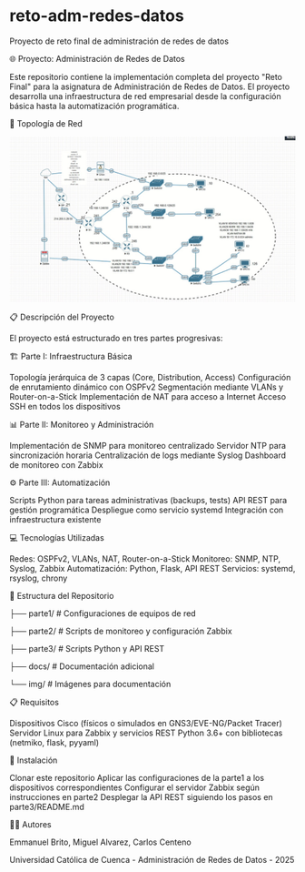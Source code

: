 # reto-adm-redes-datos
Proyecto de reto final de administración de redes de datos 

🌐 Proyecto: Administración de Redes de Datos

Este repositorio contiene la implementación completa del proyecto "Reto Final" para la asignatura de Administración de Redes de Datos. El proyecto desarrolla una infraestructura de red empresarial desde la configuración básica hasta la automatización programática.

🔄 Topología de Red

![Captura de pantalla](img/captura.jpg)

📋 Descripción del Proyecto

El proyecto está estructurado en tres partes progresivas:

🏗️ Parte I: Infraestructura Básica

Topología jerárquica de 3 capas (Core, Distribution, Access)
Configuración de enrutamiento dinámico con OSPFv2
Segmentación mediante VLANs y Router-on-a-Stick
Implementación de NAT para acceso a Internet
Acceso SSH en todos los dispositivos

📊 Parte II: Monitoreo y Administración

Implementación de SNMP para monitoreo centralizado
Servidor NTP para sincronización horaria
Centralización de logs mediante Syslog
Dashboard de monitoreo con Zabbix

⚙️ Parte III: Automatización

Scripts Python para tareas administrativas (backups, tests)
API REST para gestión programática
Despliegue como servicio systemd
Integración con infraestructura existente

💻 Tecnologías Utilizadas

Redes: OSPFv2, VLANs, NAT, Router-on-a-Stick
Monitoreo: SNMP, NTP, Syslog, Zabbix
Automatización: Python, Flask, API REST
Servicios: systemd, rsyslog, chrony

📁 Estructura del Repositorio

├── parte1/             # Configuraciones de equipos de red

├── parte2/             # Scripts de monitoreo y configuración Zabbix

├── parte3/             # Scripts Python y API REST

├── docs/               # Documentación adicional

└── img/                # Imágenes para documentación

📋 Requisitos

Dispositivos Cisco (físicos o simulados en GNS3/EVE-NG/Packet Tracer)
Servidor Linux para Zabbix y servicios REST
Python 3.6+ con bibliotecas (netmiko, flask, pyyaml)

🚀 Instalación

Clonar este repositorio
Aplicar las configuraciones de la parte1 a los dispositivos correspondientes
Configurar el servidor Zabbix según instrucciones en parte2
Desplegar la API REST siguiendo los pasos en parte3/README.md

👨‍💻 Autores

Emmanuel Brito, Miguel Alvarez, Carlos Centeno

Universidad Católica de Cuenca - Administración de Redes de Datos - 2025
